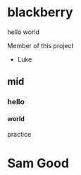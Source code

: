 # blackberry

hello world

Member of this project
* Luke

## mid
### hello
#### world
practice
# Sam Good
